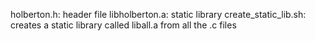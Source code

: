 holberton.h: header file
libholberton.a: static library 
create_static_lib.sh: creates a static library called liball.a  from all the .c files
